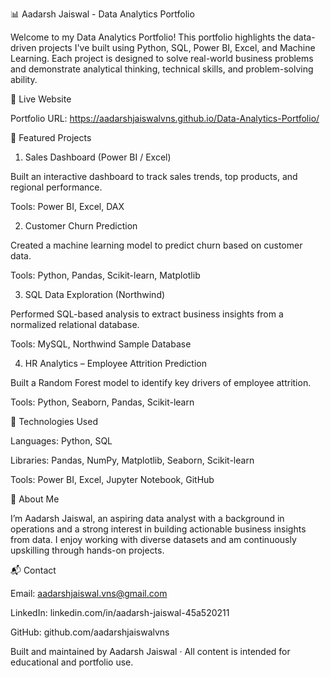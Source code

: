 📊 Aadarsh Jaiswal - Data Analytics Portfolio

Welcome to my Data Analytics Portfolio! This portfolio highlights the data-driven projects I've built using Python, SQL, Power BI, Excel, and Machine Learning. Each project is designed to solve real-world business problems and demonstrate analytical thinking, technical skills, and problem-solving ability.

🔗 Live Website

Portfolio URL: https://aadarshjaiswalvns.github.io/Data-Analytics-Portfolio/

💼 Featured Projects

1. Sales Dashboard (Power BI / Excel)

Built an interactive dashboard to track sales trends, top products, and regional performance.

Tools: Power BI, Excel, DAX

2. Customer Churn Prediction

Created a machine learning model to predict churn based on customer data.

Tools: Python, Pandas, Scikit-learn, Matplotlib

3. SQL Data Exploration (Northwind)

Performed SQL-based analysis to extract business insights from a normalized relational database.

Tools: MySQL, Northwind Sample Database

4. HR Analytics – Employee Attrition Prediction

Built a Random Forest model to identify key drivers of employee attrition.

Tools: Python, Seaborn, Pandas, Scikit-learn

🧰 Technologies Used

Languages: Python, SQL

Libraries: Pandas, NumPy, Matplotlib, Seaborn, Scikit-learn

Tools: Power BI, Excel, Jupyter Notebook, GitHub

🙋 About Me

I’m Aadarsh Jaiswal, an aspiring data analyst with a background in operations and a strong interest in building actionable business insights from data. I enjoy working with diverse datasets and am continuously upskilling through hands-on projects.

📬 Contact

Email: aadarshjaiswal.vns@gmail.com

LinkedIn: linkedin.com/in/aadarsh-jaiswal-45a520211

GitHub: github.com/aadarshjaiswalvns

Built and maintained by Aadarsh Jaiswal · All content is intended for educational and portfolio use.

